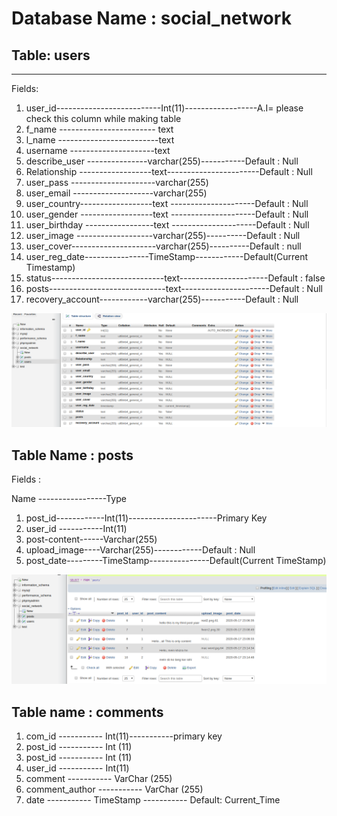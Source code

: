 # Database Name : social_network

## Table: users
___
Fields:
1. user_id--------------------------Int(11)------------------A.I= please check this column while making table
2. f_name ------------------------ text  
3. l_name -------------------------text  
4. username ---------------------text
5. describe_user ---------------varchar(255)-----------Default : Null
6. Relationship ------------------text-----------------------Default : Null
7. user_pass ---------------------varchar(255)
8. user_email --------------------varchar(255)
9. user_country------------------text ---------------------Default : Null
10. user_gender ------------------text ---------------------Default : Null
11. user_birthday -----------------text ---------------------Default : Null
12. user_image -------------------varchar(255)----------Default : Null
13. user_cover---------------------varchar(255)----------Default : null
14. user_reg_date----------------TimeStamp------------Default(Current Timestamp)
15. status----------------------------text----------------------Default : false
16. posts-----------------------------text----------------------Default : Null
17. recovery_account------------varchar(255)-----------Default : Null

![Image of users table](images/users_table.png)

## Table Name : posts


Fields :

Name  -----------------Type

1. post_id------------Int(11)----------------------Primary Key
2. user_id -----------Int(11)
3. post-content------Varchar(255)
4. upload_image----Varchar(255)------------Default : Null
5. post_date---------TimeStamp---------------Default(Current TimeStamp)


![Image of Posts Table](images/posts_table.png)

## Table name : comments

1. com_id ----------- Int(11)-----------primary key
2. post_id ----------- Int (11) 
3. post_id ----------- Int (11)
4. user_id ----------- Int(11)
5. comment ----------- VarChar (255)
6. comment_author ----------- VarChar (255)
7. date ----------- TimeStamp ----------- Default: Current_Time
